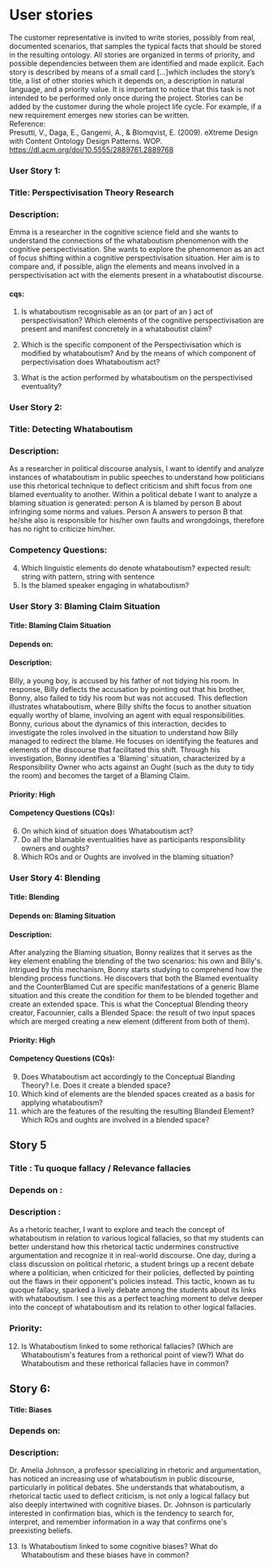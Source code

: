 # User stories
The customer representative is invited to write stories, possibly from real, documented scenarios, that samples the typical facts that should be stored in the resulting ontology. All stories
are organized in terms of priority, and possible dependencies between them are
identified and made explicit. Each story is described by means of a small card [...]which includes the story’s title, a list of other stories which it depends on, a description in natural language, and a priority value. It is important to notice that this task is not intended to be performed
only once during the project. Stories can be added by the customer during the
whole project life cycle. For example, if a new requirement emerges new stories
can be written.
<br>
Reference:<br>
Presutti, V., Daga, E., Gangemi, A., & Blomqvist, E. (2009). eXtreme Design with Content Ontology Design Patterns. WOP.  https://dl.acm.org/doi/10.5555/2889761.2889768



### User Story 1:

### Title: Perspectivisation Theory Research
### Description:
Emma is a researcher in the cognitive science field and she wants to understand the connections of the whataboutism phenomenon with the cognitive perspectivisation. She wants to explore the phenomenon as an act of focus shifting within a cognitive perspectivisation situation. Her aim is to compare and, if possible, align the elements and means involved in a perspectivisation act with the elements present in a whataboutist discourse.

#### cqs: 
1.  Is whataboutism recognisable as an (or part of an ) act of perspectivisation? Which elements of the cognitive perspectivisation are present and manifest concretely in a whataboutist claim?

2. Which is the specific component of the Perspectivisation which is modified by whataboutism? And by the means of which component of perpectivisation does Whataboutism act?

3. What is the action performed by whataboutism on the perspectivised eventuality?


### User Story 2: 
### Title: Detecting Whataboutism 
### Description:

As a researcher in political discourse analysis, I want to identify and analyze instances of whataboutism in public speeches to understand how politicians use this rhetorical technique to deflect criticism and shift focus from one blamed eventuality to another.
Within a political debate I want to analyze a blaming situation is generated: person A is blamed by person B about infringing some norms and values. Person A answers to person B that he/she also is responsible for his/her own faults and wrongdoings, therefore has no right to criticize him/her.


### Competency Questions:
4. Which linguistic elements do denote whataboutism?
expected result: string with pattern, string with sentence
5. Is the blamed speaker engaging in whataboutism?
### User Story 3: Blaming Claim Situation

#### Title: Blaming Claim Situation
#### Depends on: 
#### Description:

Billy, a young boy, is accused by his father of not tidying his room. In response, Billy deflects the accusation by pointing out that his brother, Bonny, also failed to tidy his room but was not accused. This deflection illustrates whataboutism, where Billy shifts the focus to another situation equally worthy of blame, involving an agent with equal responsibilities.
Bonny, curious about the dynamics of this interaction, decides to investigate the roles involved in the situation to understand how Billy managed to redirect the blame. He focuses on identifying the features and elements of the discourse that facilitated this shift. Through his investigation, Bonny identifies a 'Blaming' situation, characterized by a Responsibility Owner who acts against an Ought (such as the duty to tidy the room) and becomes the target of a Blaming Claim.

#### Priority: High

#### Competency Questions (CQs):
6. On which kind of situation does Whataboutism act?
7.  Do all the blamable eventualities have as participants responsibility owners and oughts?
8. Which ROs and or Oughts are involved in the blaming situation?
### User Story 4: Blending

#### Title: Blending
#### Depends on: Blaming Situation
#### Description:

After analyzing the Blaming situation, Bonny realizes that it serves as the key element enabling the blending of the two scenarios: his own and Billy's. Intrigued by this mechanism, Bonny starts studying to comprehend how the blending process functions. He discovers that both the Blamed eventuality and the CounterBlamed Cut are specific manifestations  of a generic Blame situation and this create the condition for them to be blended together and create an extended space. This is what the Conceptual Blending theory creator, Facounnier, calls a Blended Space: the result of two input spaces which are merged creating a new element (different from both of them).
#### Priority: High

#### Competency Questions (CQs):
9. Does Whataboutism act accordingly to the Conceptual Blanding Theory? I.e. Does it create a blended space? 
10. Which kind of elements are the blended spaces created as a basis for applying whataboutism? 
11. which are the features of the resulting the resulting Blanded Element? Which ROs and oughts are involved in a blended space?

## Story 5
### Title : Tu quoque fallacy / Relevance fallacies
### Depends on : 

### Description :

As a rhetoric teacher, I want to explore and teach the concept of whataboutism in relation to various logical fallacies, so that my students can better understand how this rhetorical tactic undermines constructive argumentation and recognize it in real-world discourse. One day, during a class discussion on political rhetoric, a student brings up a recent debate where a politician, when criticized for their policies, deflected by pointing out the flaws in their opponent's policies instead. This tactic, known as tu quoque fallacy, sparked a lively debate among the students about its links with whataboutism. I see this as a perfect teaching moment to delve deeper into the concept of whataboutism and its relation to other logical fallacies.

### Priority:

12. Is Whataboutism linked to some rethorical fallacies? (Which are Whataboutism's features from a rethorical point of view?) What do Whataboutism and these rethorical fallacies have in common?


## Story 6: 
#### Title: Biases
### Depends on:
### Description:
Dr. Amelia Johnson, a professor specializing in rhetoric and argumentation, has noticed an increasing use of whataboutism in public discourse, particularly in political debates. She understands that whataboutism, a rhetorical tactic used to deflect criticism, is not only a logical fallacy but also deeply intertwined with cognitive biases. Dr. Johnson is particularly interested in confirmation bias, which is the tendency to search for, interpret, and remember information in a way that confirms one's preexisting beliefs.

13. Is Whataboutism linked to some cognitive biases? What do Whataboutism and these biases have in common?






